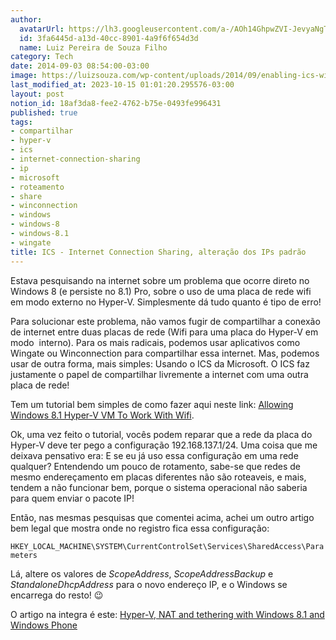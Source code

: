 ```yaml
---
author:
  avatarUrl: https://lh3.googleusercontent.com/a-/AOh14GhpwZVI-JevyaNgTdlrOT6YN20cI6V9Kxtq38Ij8AQ=s100
  id: 3fa6445d-a13d-40cc-8901-4a9f6f654d3d
  name: Luiz Pereira de Souza Filho
category: Tech
date: 2014-09-03 08:54:00-03:00
image: https://luizsouza.com/wp-content/uploads/2014/09/enabling-ics-windows-7.png
last_modified_at: 2023-10-15 01:01:20.295576-03:00
layout: post
notion_id: 18af3da8-fee2-4762-b75e-0493fe996431
published: true
tags:
- compartilhar
- hyper-v
- ics
- internet-connection-sharing
- ip
- microsoft
- roteamento
- share
- winconnection
- windows
- windows-8
- windows-8.1
- wingate
title: ICS - Internet Connection Sharing, alteração dos IPs padrão
---
```


Estava pesquisando na internet sobre um problema que ocorre direto no Windows 8 (e persiste no 8.1) Pro, sobre o uso de uma placa de rede wifi em modo externo no Hyper-V. Simplesmente dá tudo quanto é tipo de erro!

Para solucionar este problema, não vamos fugir de compartilhar a conexão de internet entre duas placas de rede (Wifi para uma placa do Hyper-V em modo  interno). Para os mais radicais, podemos usar aplicativos como Wingate ou Winconnection para compartilhar essa internet. Mas, podemos usar de outra forma, mais simples: Usando o ICS da Microsoft. O ICS faz justamente o papel de compartilhar livremente a internet com uma outra placa de rede!

Tem um tutorial bem simples de como fazer aqui neste link: [Allowing Windows 8.1 Hyper-V VM To Work With Wifi](https://www.packet6.com/allowing-windows-8-1-hyper-v-vm-to-work-with-wifi/).

Ok, uma vez feito o tutorial, vocês podem reparar que a rede da placa do Hyper-V deve ter pego a configuração 192.168.137.1/24. Uma coisa que me deixava pensativo era: E se eu já uso essa configuração em uma rede qualquer? Entendendo um pouco de rotamento, sabe-se que redes de mesmo endereçamento em placas diferentes não são roteaveis, e mais, tendem a não funcionar bem, porque o sistema operacional não saberia para quem enviar o pacote IP!

Então, nas mesmas pesquisas que comentei acima, achei um outro artigo bem legal que mostra onde no registro fica essa configuração:

`HKEY_LOCAL_MACHINE\SYSTEM\CurrentControlSet\Services\SharedAccess\Parameters`

Lá, altere os valores de _ScopeAddress_, _ScopeAddressBackup_ e _StandaloneDhcpAddress_ para o novo endereço IP, e o Windows se encarrega do resto! 😉

O artigo na integra é este: [Hyper-V, NAT and tethering with Windows 8.1 and Windows Phone](http://www.vikingweb.it/wordpress/?p=430)
